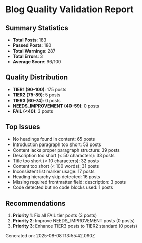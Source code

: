# Blog Quality Validation Report

## Summary Statistics
- **Total Posts**: 183
- **Passed Posts**: 180
- **Total Warnings**: 287
- **Total Errors**: 3
- **Average Score**: 96/100

## Quality Distribution
- **TIER1 (90-100)**: 175 posts
- **TIER2 (75-89)**: 5 posts
- **TIER3 (60-74)**: 0 posts
- **NEEDS_IMPROVEMENT (40-59)**: 0 posts
- **FAIL (<40)**: 3 posts

## Top Issues
- No headings found in content: 65 posts
- Introduction paragraph too short: 53 posts
- Content lacks proper paragraph structure: 39 posts
- Description too short (< 50 characters): 33 posts
- Title too short (< 10 characters): 32 posts
- Content too short (< 100 words): 31 posts
- Inconsistent list marker usage: 17 posts
- Heading hierarchy skip detected: 16 posts
- Missing required frontmatter field: description: 3 posts
- Code detected but no code blocks used: 1 posts

## Recommendations
1. **Priority 1**: Fix all FAIL tier posts (3 posts)
2. **Priority 2**: Improve NEEDS_IMPROVEMENT posts (0 posts)
3. **Priority 3**: Enhance TIER3 posts to TIER2 standard (0 posts)

Generated on: 2025-08-08T13:55:42.090Z